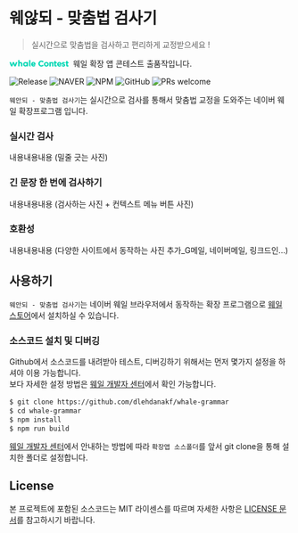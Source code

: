 웨않되 - 맞춤법 검사기
===================
> 실시간으로 맞춤법을 검사하고 편리하게 교정받으세요 !

<img src="./src/image/contest_logo.png" alt="contest_logo" style="height: 12px; margin-right: 4px" />  웨일 확장 앱 콘테스트 출품작입니다.

![Release](https://img.shields.io/github/release/dlehdanakf/WhaleLovesPomodoro.svg)
![NAVER](https://img.shields.io/badge/platform-NAVER%20whale-green.svg)
![NPM](https://img.shields.io/badge/npm-v6.11.3-blue.svg)
![GitHub](https://img.shields.io/github/license/dlehdanakf/WhaleLovesPomodoro.svg)
![PRs welcome](https://img.shields.io/badge/PRs-welcome-%23ff69b4.svg)

`웨안되 - 맞춤법 검사기`는 실시간으로 검사를 통해서 맞춤법 교정을 도와주는 네이버 웨일 확장프로그램 입니다.

### 실시간 검사
내용내용내용
(밀줄 긋는 사진)


### 긴 문장 한 번에 검사하기
내용내용내용
(검사하는 사진 + 컨텍스트 메뉴 버튼 사진)


### 호환성
내용내용내용
(다양한 사이트에서 동작하는 사진 추가_G메일, 네이버메일, 링크드인...)


## 사용하기
`웨안되 - 맞춤법 검사기`는 네이버 웨일 브라우저에서 동작하는 확장 프로그램으로 [웨일 스토어](https://store.whale.naver.com/추가링크)에서 설치하실 수 있습니다.



### 소스코드 설치 및 디버깅
Github에서 소스코드를 내려받아 테스트, 디버깅하기 위해서는 먼저 몇가지 설정을 하셔야 이용 가능합니다.  
보다 자세한 설정 방법은 [웨일 개발자 센터](https://developers.whale.naver.com/tutorials/debugging/)에서 확인 가능합니다.

```
$ git clone https://github.com/dlehdanakf/whale-grammar
$ cd whale-grammar
$ npm install
$ npm run build
```

[웨일 개발자 센터](https://developers.whale.naver.com/tutorials/debugging/)에서 안내하는 방법에 따라 `확장앱 소스폴더`를 앞서 git clone을 통해 설치한 폴더로 설정합니다.

## License
본 프로젝트에 포함된 소스코드는 MIT 라이센스를 따르며 자세한 사항은 [LICENSE 문서](./LICENSE)를 참고하시기 바랍니다.  

